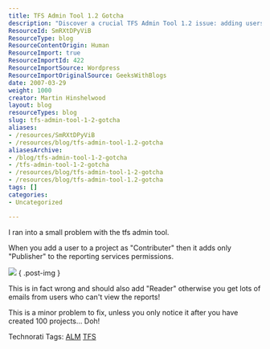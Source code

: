 ```yaml
---
title: TFS Admin Tool 1.2 Gotcha
description: "Discover a crucial TFS Admin Tool 1.2 issue: adding users as 'Contributor' fails to grant 'Reader' access, leading to report visibility problems. Learn more!"
ResourceId: SmRXtDPyViB
ResourceType: blog
ResourceContentOrigin: Human
ResourceImport: true
ResourceImportId: 422
ResourceImportSource: Wordpress
ResourceImportOriginalSource: GeeksWithBlogs
date: 2007-03-29
weight: 1000
creator: Martin Hinshelwood
layout: blog
resourceTypes: blog
slug: tfs-admin-tool-1-2-gotcha
aliases:
- /resources/SmRXtDPyViB
- /resources/blog/tfs-admin-tool-1.2-gotcha
aliasesArchive:
- /blog/tfs-admin-tool-1-2-gotcha
- /tfs-admin-tool-1-2-gotcha
- /resources/blog/tfs-admin-tool-1-2-gotcha
- /resources/blog/tfs-admin-tool-1.2-gotcha
tags: []
categories:
- Uncategorized

---
```

I ran into a small problem with the tfs admin tool.

When you add a user to a project as "Contributer" then it adds only "Publisher" to the reporting services permissions.

![](images/r_TFSAdminRSPermissionsIssue.JPG)
{ .post-img }

This is in fact wrong and should also add "Reader" otherwise you get lots of emails from users who can't view the reports!

This is a minor problem to fix, unless you only notice it after you have created 100 projects... Doh!

Technorati Tags: [ALM](http://technorati.com/tags/ALM) [TFS](http://technorati.com/tags/TFS)
